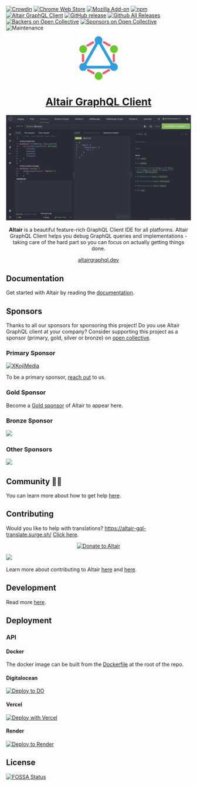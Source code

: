 <!-- [![FOSSA Status](https://app.fossa.io/api/projects/git%2Bhttps%3A%2F%2Fgithub.com%2Fimolorhe%2Faltair.svg?type=shield)](https://app.fossa.io/projects/git%2Bhttps%3A%2F%2Fgithub.com%2Fimolorhe%2Faltair?ref=badge_shield) -->

[![Crowdin](https://d322cqt584bo4o.cloudfront.net/altair-gql/localized.svg)](https://crowdin.com/project/altair-gql)
[![Chrome Web Store](https://img.shields.io/chrome-web-store/v/flnheeellpciglgpaodhkhmapeljopja.svg)](https://chrome.google.com/webstore/detail/altair-graphql-client/flnheeellpciglgpaodhkhmapeljopja)
[![Mozilla Add-on](https://img.shields.io/amo/v/altair-graphql-client.svg)](https://addons.mozilla.org/en-US/firefox/addon/altair-graphql-client/)
[![npm](https://img.shields.io/npm/v/altair-express-middleware.svg)](https://www.npmjs.com/package/altair-express-middleware)
[![Altair GraphQL Client](https://snapcraft.io/altair/badge.svg)](https://snapcraft.io/altair)
[![GitHub release](https://img.shields.io/github/release/altair-graphql/altair.svg)](https://github.com/altair-graphql/altair/releases)
[![Github All Releases](https://img.shields.io/github/downloads/altair-graphql/altair/total.svg)](https://github.com/altair-graphql/altair/releases)
[![Backers on Open Collective](https://opencollective.com/altair/backers/badge.svg)](#backers) [![Sponsors on Open Collective](https://opencollective.com/altair/sponsors/badge.svg)](#sponsors)
![Maintenance](https://img.shields.io/maintenance/yes/2025.svg)

<div align="center" style="text-align: center;">

  <img src="icons/android-icon-192x192.png" alt="Altair GraphQL Client" width="120px" height="120px">

  <h1><a href="https://altairgraphql.dev/" target="_blank">Altair GraphQL Client</a></h1>

![set url](packages/altair-docs/public/assets/img/app-shot.png 'Altair GraphQL Client')

**Altair** is a beautiful feature-rich GraphQL Client IDE for all platforms. Altair GraphQL Client helps you debug GraphQL queries and implementations - taking care of the hard part so you can focus on actually getting things done.

[altairgraphql.dev](https://altairgraphql.dev/)

</div>

## Documentation

Get started with Altair by reading the [documentation](https://altairgraphql.dev/docs/).

## Sponsors

Thanks to all our sponsors for sponsoring this project! Do you use Altair GraphQL client at your company? Consider supporting this project as a sponsor (primary, gold, silver or bronze) on [open collective](https://opencollective.com/altair/contribute).

### Primary Sponsor

[![XKojiMedia](packages/altair-app/src/assets/img/readme/xk.png 'XKojiMedia')](https://www.xkoji.dev/)

To be a primary sponsor, [reach out](mailto:sponsor@sirmuel.design) to us.

### Gold Sponsor

Become a [Gold sponsor](https://opencollective.com/altair/contribute/gold-sponsor-27470/checkout) of Altair to appear here.

<!-- ### Silver Sponsor -->

<!-- ### Bronze Sponsor -->

### Bronze Sponsor

<p>
  <a href="https://opencollective.com/opencollective-oss-fund">
    <img src="https://images.opencollective.com/opencollective-oss-fund/8564d37/logo/256.png" width="201px">
  </a>
</p>

### Other Sponsors

<p>
  <a href="https://www.digitalocean.com/">
    <img src="https://opensource.nyc3.cdn.digitaloceanspaces.com/attribution/assets/PoweredByDO/DO_Powered_by_Badge_blue.svg" width="201px">
  </a>
</p>

## Community 🙏🏾

You can learn more about how to get help [here](.github/community.md).

## Contributing

Would you like to help with translations? https://altair-gql-translate.surge.sh/ [Click here](https://crwd.in/altair-gql).

<div align="center" style="text-align: center;">
  
[![Donate to Altair](https://opencollective.com/altair/donate/button.png?color=blue)](https://opencollective.com/altair/donate)

</div>

<a href="https://opencollective.com/altair#sponsors" target="_blank"><img src="https://opencollective.com/altair/sponsors.svg?width=1000"></a>

Learn more about contributing to Altair [here](.github/CONTRIBUTING.md) and [here](https://altairgraphql.dev/docs/contributing.html).

## Development

Read more [here](.github/development.md).

## Deployment

### API

#### Docker

The docker image can be built from the [Dockerfile](./Dockerfile) at the root of the repo.

#### Digitalocean

[![Deploy to DO](https://www.deploytodo.com/do-btn-blue.svg)](https://cloud.digitalocean.com/apps/new?repo=https://github.com/altair-graphql/altair/tree/master)

#### Vercel

[![Deploy with Vercel](https://vercel.com/button)](https://vercel.com/new/clone?repository-url=https%3A%2F%2Fgithub.com%2Faltair-graphql%2Faltair&env=JWT_ACCESS_SECRET,EVENTS_JWT_ACCESS_SECRET,JWT_REFRESH_SECRET,GOOGLE_OAUTH_CLIENT_ID,GOOGLE_OAUTH_CLIENT_SECRET,POSTGRES_DB,POSTGRES_USER,POSTGRES_PASSWORD,DATABASE_URL,STRIPE_SECRET_KEY&project-name=altair-graphql-api&redirect-url=https%3A%2F%2Faltairgraphql.dev%2F)

#### Render

[![Deploy to Render](https://render.com/images/deploy-to-render-button.svg)](https://render.com/deploy?repo=https://github.com/altair-graphql/altair)

## License

[![FOSSA Status](https://app.fossa.io/api/projects/git%2Bhttps%3A%2F%2Fgithub.com%2Fimolorhe%2Faltair.svg?type=large)](https://app.fossa.io/projects/git%2Bhttps%3A%2F%2Fgithub.com%2Fimolorhe%2Faltair?ref=badge_large)
